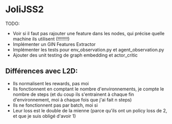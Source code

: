 # JoliJSS2

TODO:
 - Voir si il faut pas rajouter une feature dans les nodes, qui précise quelle machine
 ils utilisent (!!!!!!!!)
 - Implémenter un GIN Features Extractor
 - Implémenter les tests pour env_observation.py et agent_observation.py
 - Ajouter des unit testing de graph embedding et actor_critic

## Différences avec L2D:
 - Ils normalisent les rewards, pas moi
 - Ils fonctionnent en comptant le nombre d'environnements, je compte le nombre de steps
 (et du coup ils s'entrainent à chaque fin d'environnement, moi à chaque fois que j'ai 
 fait n steps)
 - Ils ne fonctionnent pas par batch, moi si
 - Leur loss est le double de la mienne (parce qu'ils ont un policy loss de 2, et que
 je suis obligé d'avoir 1)
